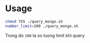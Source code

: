 # Usage

``` bash
chmod 755 ./query_mongo.sh
number_limit=100 ./query_mongo.sh
```
Trong do `100` la so luong limit khi query